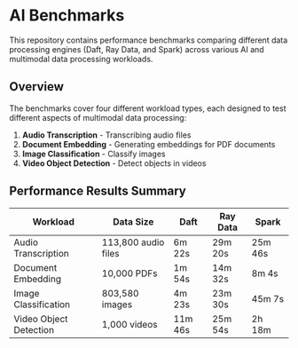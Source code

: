 # AI Benchmarks

This repository contains performance benchmarks comparing different data processing engines (Daft, Ray Data, and Spark) across various AI and multimodal data processing workloads.

## Overview

The benchmarks cover four different workload types, each designed to test different aspects of multimodal data processing:

1. **Audio Transcription** - Transcribing audio files
2. **Document Embedding** - Generating embeddings for PDF documents
3. **Image Classification** - Classify images
4. **Video Object Detection** - Detect objects in videos

## Performance Results Summary

| Workload | Data Size | Daft | Ray Data | Spark |
|----------|-----------|------|----------|-------|
| Audio Transcription | 113,800 audio files | 6m 22s | 29m 20s | 25m 46s |
| Document Embedding | 10,000 PDFs | 1m 54s | 14m 32s | 8m 4s |
| Image Classification | 803,580 images | 4m 23s | 23m 30s | 45m 7s |
| Video Object Detection | 1,000 videos | 11m 46s | 25m 54s | 2h 18m |
